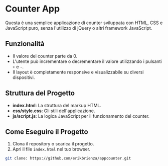 # Counter App

Questa è una semplice applicazione di counter sviluppata con HTML, CSS e JavaScript puro, senza l'utilizzo di jQuery o altri framework JavaScript.

## Funzionalità

- Il valore del counter parte da 0.
- L'utente può incrementare o decrementare il valore utilizzando i pulsanti `+` e `-`.
- Il layout è completamente responsive e visualizzabile su diversi dispositivi.

## Struttura del Progetto

- **index.html**: La struttura del markup HTML.
- **css/style.css**: Gli stili dell'applicazione.
- **js/script.js**: La logica JavaScript per il funzionamento del counter.

## Come Eseguire il Progetto

1. Clona il repository o scarica il progetto.
2. Apri il file `index.html` nel tuo browser.

```bash
git clone: https://github.com/erikbrienza/appcounter.git

